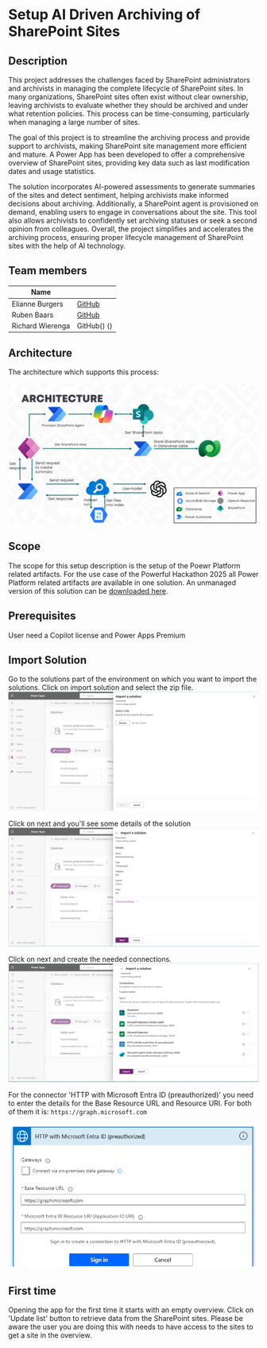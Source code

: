 

# Setup AI Driven Archiving of SharePoint Sites

## Description
This project addresses the challenges faced by SharePoint administrators and archivists in managing the complete lifecycle of SharePoint sites. In many organizations, SharePoint sites often exist without clear ownership, leaving archivists to evaluate whether they should be archived and under what retention policies. This process can be time-consuming, particularly when managing a large number of sites.

The goal of this project is to streamline the archiving process and provide support to archivists, making SharePoint site management more efficient and mature. A Power App has been developed to offer a comprehensive overview of SharePoint sites, providing key data such as last modification dates and usage statistics.

The solution incorporates AI-powered assessments to generate summaries of the sites and detect sentiment, helping archivists make informed decisions about archiving. Additionally, a SharePoint agent is provisioned on demand, enabling users to engage in conversations about the site. This tool also allows archivists to confidently set archiving statuses or seek a second opinion from colleagues.
Overall, the project simplifies and accelerates the archiving process, ensuring proper lifecycle management of SharePoint sites with the help of AI technology.


## Team members

|Name|| 
|---|---|
|Elianne Burgers | [GitHub](https://github.com/Dutchy365) |
|Ruben Baars| [GitHub]()
|Richard Wierenga| GitHub() ()

## Architecture
The architecture which supports this process:

![Architecture](./assets/architecture.png)



## Scope
The scope for this setup description is the setup of the Poewr Platform related artifacts. 
For the use case of the Powerful Hackathon 2025 all Power Platform related artifacts are available in one solution.
An unmanaged version of this solution can be [downloaded here]().

## Prerequisites
User need a Copilot license and Power Apps Premium


## Import Solution
Go to the solutions part of the environment on which you want to import the solutions.
Click on import solution and select the zip file.
![Select the solution to import](./assets/1-selectfile.png)

Click on next and you'll see some details of the solution
![Solution details](./assets/2-solutiondetails.png)

Click on next and create the needed connections.
![Select the solution to import](./assets/3-connections.png)

For the connector 'HTTP with Microsoft Entra ID (preauthorized)' you need to enter the details for the Base Resource URL and Resource URI.
For both of them it is: `https://graph.microsoft.com`

![HTTP](./assets/4-http.png)


## First time
Opening the app for the first time it starts with an empty overview.
Click on 'Update list' button to retrieve data from the SharePoint sites.
Please be aware the user you are doing this with needs to have access to the sites to get a site in the overview.






